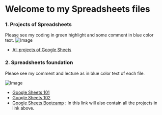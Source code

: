 # Welcome to my Spreadsheets files


### 1. Projects of Spreadsheets 
Please see my coding in green highlight and some comment in blue color text.
![Image](https://sv1.picz.in.th/images/2022/12/04/G25Yha.png")

* [All projects of Google Sheets](https://docs.google.com/spreadsheets/d/1VjjniJ4ZQOGXhzLnL6mvqzX5SP3gjnsB9hCQBo70SyY/edit?usp=sharing)


### 2. Spreadsheets foundation
Please see my comment and lecture as in blue color text of each file.

![Image](https://iili.io/HqHZwwG.png)

* [Google Sheets 101](https://docs.google.com/spreadsheets/d/1F93fvzu-EAAXSkTcPp236DDCi2ikVADkbGSAh1qL0lc/edit?usp=sharing)
* [Google Sheets 102](https://docs.google.com/spreadsheets/d/1pqxWg9A1ktpRdSzV2XK1RDse1guvpIrt5jDFBD2myY0/edit?usp=sharing)
* [Google Sheets Bootcamp](https://docs.google.com/spreadsheets/d/1AdpNr6BoyZQs9aLlRSmnVBFfwa0EQPVbUSVJ58W5lQg/edit?usp=sharing) : In this link will also contain all the projects in link above.
